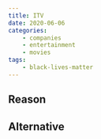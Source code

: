 ```yaml
---
title: ITV
date: 2020-06-06
categories:
    - companies
    - entertainment
    - movies
tags:
    - black-lives-matter
---
```


## Reason


## Alternative

